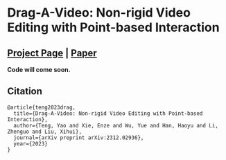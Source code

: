 # Drag-A-Video: Non-rigid Video Editing with Point-based Interaction

## [Project Page](https://drag-a-video.github.io/) | [Paper](https://arxiv.org/abs/2312.02936)

**Code will come soon.**

## Citation

```
@article{teng2023drag,
  title={Drag-A-Video: Non-rigid Video Editing with Point-based Interaction},
  author={Teng, Yao and Xie, Enze and Wu, Yue and Han, Haoyu and Li, Zhenguo and Liu, Xihui},
  journal={arXiv preprint arXiv:2312.02936},
  year={2023}
}
```
